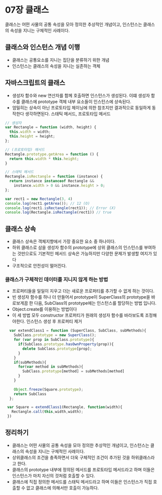 # 07장 클래스
클래스는 어떤 사물의 공통 속성을 모아 정의한 추상적인 개념이고, 인스턴스는 클래스의 속성을 지니는 구체적인 사례이다.

## 클래스와 인스턴스 개념 이행 
  - 클래스는 공통요소를 지니는 집단을 분류하기 위한 개념
  - 인스턴스는 클래스의 속성을 지니는 실존하는 객체
    
## 자바스크립트의 클래스 
- 생성자 함수와 new 연산자를 함께 호출하면 인스턴스가 생성된다. 이떄 생성자 함수를 클래스에 prototype 객체 내부 요소들이 인스턴스에 상속된다.
- 엄밀히는 상속이 아닌 프로토타입 체이닝에 의한 참조지만 결과적으로 동일하게 동작한다 생각하면된다.
  스태틱 메서드, 프로토타입 메서드

```js
// 생성자
var Rectangle = function (width, height) {
  this.width = width;
  this.height = height;
};

// (프로토타입) 메서드
Rectangle.prototype.getArea = function () {
  return this.width * this.height; 
}

// 스태틱 메서드
Rectangle.isRectangle = function (instance) {
  return instance instanceof Rectangle &&
    instance.width > 0 && instance.height > 0;
};

var rect1 = new Rectangle(3, 4)
console.log(rect1.getArea()); // 12 (O)
console.log(rect1.isRectangle(rect1)); // Error (X)
console.log(Rectangle.isRectangle(rect1)) // true
```

## 클래스 상속
- 클래스 상속은 객체지향에서 가장 중요한 요소 중 하나이다.
- 하위 클래스로 삼을 생성자 함수의 prototype에 상위 클래스의 인스턴스를 부여하는 것만으로도 기본적인 메서드 상속은 가능하지만 다양한 문제가 발생할 여지가 있다
- 구조적으로 안전성이 떨어진다.

### 클래스가 구체적인 데이터를 지니지 않게 하는 방법
- 프로퍼티들을 일일이 지우고 더는 새로운 프로퍼티를 추가할 수 없게 하는 것이다.
- 빈 생성자 함수를 하나 더 만들어서 prototype이 SuperClass의 prototype을 바로보게끔 한 다음, SubClass의 prototype에는 인스턴스를 할당하는 방법 입니다.
- Object.create를 이용하는 방법이다
-  이 세 방법 모두 constructor 프로퍼티가 원래의 생성자 함수를 바라보도록 조정해야한다.
인스턴스 생성 후 프로퍼티 제거
```js
  var extendClass1 = function (SuperClass, SubClass, subMethods){
    SubClass.prototype = new SuperClass();
    for (var prop in SubClass.prototype){
      if(SubClass.prototype.hasOwnProperty(prop)){
        delete SubClass.prototype[prop];
      }
    }
    if(subMethods){
      for(var method in subMethods){
        SubClass.prototype[method] = subMethods[method]
      }
    }
 
    Object.freeze(Square.prototype);
    return SubClass
  };

 var Square = extendClass1(Rectangle, function(width){
   Rectangle.call(this,width,width);
 })
```

## 정리하기 
- 클래스는 어떤 사물의 공통 속성을 모아 정의한 추상적인 개념이고, 인스턴스는 클래스의 속성을 지니는 구체적인 사례이다.
- 상위클래스의 조건을 충족하면서 더욱 구체적인 조건이 추가된 것을 하위클래스라고 한다.
- 클래스의 prototype 내부에 정의된 메서드를 프로토타입 메서드라고 하며 이들은 인스턴스가 마치 자신의 것처럼 호출할 수 있다.
- 클래스에 직접 정의한 메서드를 스태틱 메서드라고 하며 이들은 인스턴스가 직접 호출할 수 없고 클래스에 의해서만 호출이 가능하다.
